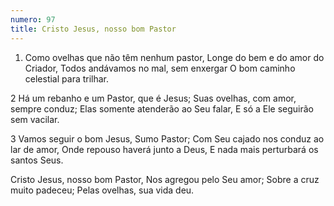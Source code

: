 ```yaml
---
numero: 97
title: Cristo Jesus, nosso bom Pastor
---
```

1. Como ovelhas que não têm nenhum pastor,
Longe do bem e do amor do Criador,
Todos andávamos no mal, sem enxergar
O bom caminho celestial para trilhar.

2 Há um rebanho e um Pastor, que é Jesus;
Suas ovelhas, com amor, sempre conduz;
Elas somente atenderão ao Seu falar,
E só a Ele seguirão sem vacilar.

3 Vamos seguir o bom Jesus, Sumo Pastor;
Com Seu cajado nos conduz ao lar de amor,
Onde repouso haverá junto a Deus,
E nada mais perturbará os santos Seus.

Cristo Jesus, nosso bom Pastor,
Nos agregou pelo Seu amor;
Sobre a cruz muito padeceu;
Pelas ovelhas, sua vida deu.
